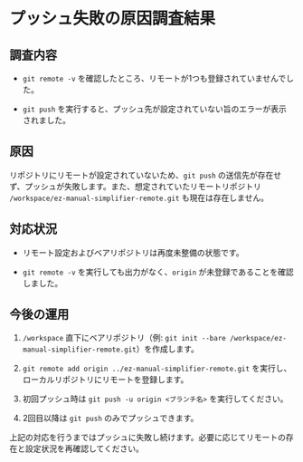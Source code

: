 # プッシュ失敗の原因調査結果

## 調査内容

- `git remote -v` を確認したところ、リモートが1つも登録されていませんでした。

- `git push` を実行すると、プッシュ先が設定されていない旨のエラーが表示されました。

## 原因

リポジトリにリモートが設定されていないため、`git push` の送信先が存在せず、プッシュが失敗します。また、想定されていたリモートリポジトリ
`/workspace/ez-manual-simplifier-remote.git` も現在は存在しません。

## 対応状況

- リモート設定およびベアリポジトリは再度未整備の状態です。

- `git remote -v` を実行しても出力がなく、`origin` が未登録であることを確認しました。

## 今後の運用

1. `/workspace` 直下にベアリポジトリ（例: `git init --bare /workspace/ez-manual-simplifier-remote.git`）を作成します。

2. `git remote add origin ../ez-manual-simplifier-remote.git` を実行し、ローカルリポジトリにリモートを登録します。

3. 初回プッシュ時は `git push -u origin <ブランチ名>` を実行してください。

4. 2回目以降は `git push` のみでプッシュできます。

上記の対応を行うまではプッシュに失敗し続けます。必要に応じてリモートの存在と設定状況を再確認してください。
